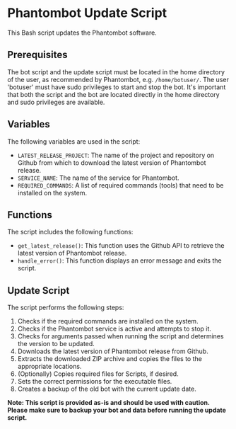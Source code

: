 # Phantombot Update Script

This Bash script updates the Phantombot software.

## Prerequisites

The bot script and the update script must be located in the home directory of the user, as recommended by Phantombot, e.g. `/home/botuser/`. The user 'botuser' must have sudo privileges to start and stop the bot. It's important that both the script and the bot are located directly in the home directory and sudo privileges are available.

## Variables

The following variables are used in the script:

- `LATEST_RELEASE_PROJECT`: The name of the project and repository on Github from which to download the latest version of Phantombot release.
- `SERVICE_NAME`: The name of the service for Phantombot.
- `REQUIRED_COMMANDS`: A list of required commands (tools) that need to be installed on the system.

## Functions

The script includes the following functions:

- `get_latest_release()`: This function uses the Github API to retrieve the latest version of Phantombot release.
- `handle_error()`: This function displays an error message and exits the script.

## Update Script

The script performs the following steps:

1. Checks if the required commands are installed on the system.
2. Checks if the Phantombot service is active and attempts to stop it.
3. Checks for arguments passed when running the script and determines the version to be updated.
4. Downloads the latest version of Phantombot release from Github.
5. Extracts the downloaded ZIP archive and copies the files to the appropriate locations.
6. (Optionally) Copies required files for Scripts, if desired.
7. Sets the correct permissions for the executable files.
8. Creates a backup of the old bot with the current update date.

**Note: This script is provided as-is and should be used with caution.**
**Please make sure to backup your bot and data before running the update script.**
